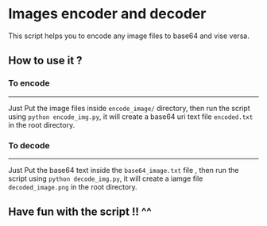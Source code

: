 # Images encoder and decoder

This script helps you to encode any image files to base64 and vise versa.

## How to use it ?

### To encode

---

Just Put the image files inside `encode_image/` directory, then run the script using `python encode_img.py`, it will create a base64 uri text file `encoded.txt` in the root directory.

### To decode

---

Just Put the base64 text inside the `base64_image.txt` file , then run the script using `python decode_img.py`, it will create a iamge file `decoded_image.png` in the root directory.

##

## Have fun with the script !! ^^
